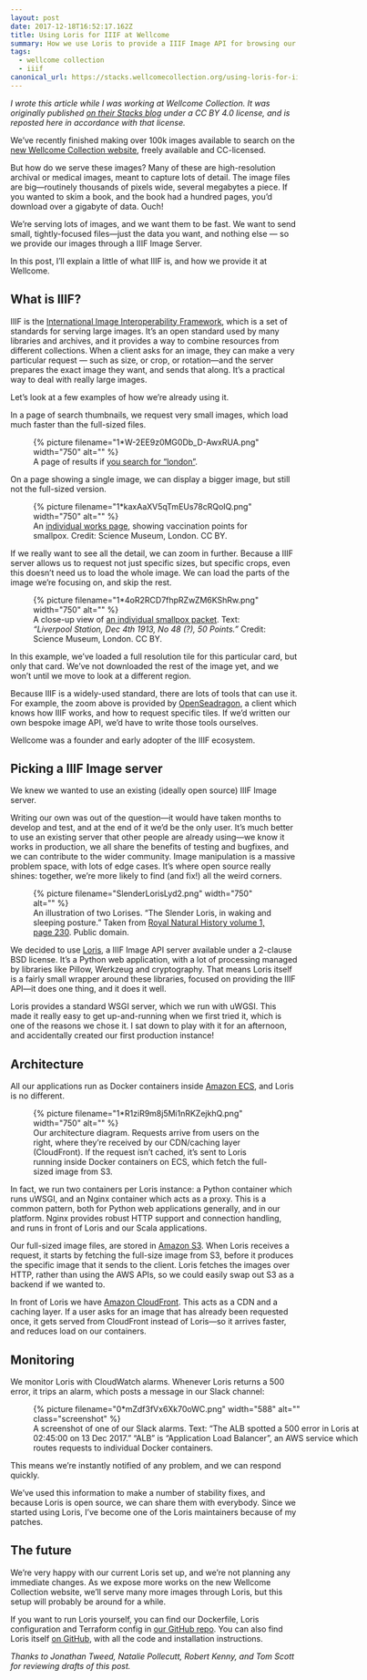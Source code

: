 ```yaml
---
layout: post
date: 2017-12-18T16:52:17.162Z
title: Using Loris for IIIF at Wellcome
summary: How we use Loris to provide a IIIF Image API for browsing our collections at Wellcome–how it runs in AWS, store our high-resolution images, and monitor the service.
tags:
  - wellcome collection
  - iiif
canonical_url: https://stacks.wellcomecollection.org/using-loris-for-iiif-at-wellcome-6ed1fefaf801
---
```

*I wrote this article while I was working at Wellcome Collection. It was originally published [on their Stacks blog](https://stacks.wellcomecollection.org/using-loris-for-iiif-at-wellcome-6ed1fefaf801) under a CC BY 4.0 license, and is reposted here in accordance with that license.*

<p>We’ve recently finished making over 100k images available to search on the <a href="https://wellcomecollection.org/works">new Wellcome Collection website</a>, freely available and CC-licensed.</p><p>But how do we serve these images? Many of these are high-resolution archival or medical images, meant to capture lots of detail. The image files are big—routinely thousands of pixels wide, several megabytes a piece. If you wanted to skim a book, and the book had a hundred pages, you’d download over a gigabyte of data. Ouch!</p><p>We’re serving lots of images, and we want them to be fast. We want to send small, tightly-focused files—just the data you want, and nothing else — so we provide our images through a IIIF Image Server.</p><p>In this post, I’ll explain a little of what IIIF is, and how we provide it at Wellcome.</p><h2>What is IIIF?</h2><p>IIIF is the <a href="http://iiif.io/">International Image Interoperability Framework</a>, which is a set of standards for serving large images. It’s an open standard used by many libraries and archives, and it provides a way to combine resources from different collections. When a client asks for an image, they can make a very particular request — such as size, or crop, or rotation—and the server prepares the exact image they want, and sends that along. It’s a practical way to deal with really large images.</p><p>Let’s look at a few examples of how we’re already using it.</p><p>In a page of search thumbnails, we request very small images, which load much faster than the full-sized files.</p>

<figure>
  {%
    picture
    filename="1*W-2EE9z0MG0Db_D-AwxRUA.png"
    width="750"
    alt=""
  %}
  <figcaption>A page of results if <a href="https://wellcomecollection.org/works?query=london">you search for “london”</a>.</figcaption>
</figure>

<p>On a page showing a single image, we can display a bigger image, but still not the full-sized version.</p>

<figure>
  {%
    picture
    filename="1*kaxAaXV5qTmEUs78cRQoIQ.png"
    width="750"
    alt=""
  %}
  <figcaption>An <a href="https://wellcomecollection.org/works/gu4fnd8s?query=london">individual works page</a>, showing vaccination points for smallpox. Credit: Science Museum, London. CC BY.</figcaption>
</figure>

<p>If we really want to see all the detail, we can zoom in further. Because a IIIF server allows us to request not just specific sizes, but specific crops, even this doesn’t need us to load the whole image. We can load the parts of the image we’re focusing on, and skip the rest.</p>

<figure>
  {%
    picture
    filename="1*4oR2RCD7fhpRZwZM6KShRw.png"
    width="750"
    alt=""
  %}
  <figcaption>A close-up view of <a href="https://wellcomecollection.org/works/gu4fnd8s?query=london">an individual smallpox packet</a>. Text: <em>“Liverpool Station, Dec 4th 1913, No 48 (?), 50 Points.” </em>Credit: Science Museum, London. CC BY.</figcaption>
</figure>

<p>In this example, we’ve loaded a full resolution tile for this particular card, but only that card. We’ve not downloaded the rest of the image yet, and we won’t until we move to look at a different region.</p><p>Because IIIF is a widely-used standard, there are lots of tools that can use it. For example, the zoom above is provided by <a href="https://openseadragon.github.io">OpenSeadragon</a>, a client which knows how IIIF works, and how to request specific tiles. If we’d written our own bespoke image API, we’d have to write those tools ourselves.</p><p>Wellcome was a founder and early adopter of the IIIF ecosystem.</p><h2>Picking a IIIF Image server</h2><p>We knew we wanted to use an existing (ideally open source) IIIF Image server.</p><p>Writing our own was out of the question—it would have taken months to develop and test, and at the end of it we’d be the only user. It’s much better to use an existing server that other people are already using—we know it works in production, we all share the benefits of testing and bugfixes, and we can contribute to the wider community. Image manipulation is a massive problem space, with lots of edge cases. It’s where open source really shines: together, we’re more likely to find (and fix!) all the weird corners.</p>

<figure>
  {%
    picture
    filename="SlenderLorisLyd2.png"
    width="750"
    alt=""
  %}
  <figcaption>An illustration of two Lorises. “The Slender Loris, in waking and sleeping posture.” Taken from <a href="https://commons.wikimedia.org/wiki/File:SlenderLorisLyd2.png">Royal Natural History volume 1, page 230</a>. Public domain.</figcaption>
</figure>

<p>We decided to use <a href="https://github.com/loris-imageserver/loris">Loris</a>, a IIIF Image API server available under a 2-clause BSD license. It’s a Python web application, with a lot of processing managed by libraries like Pillow, Werkzeug and cryptography. That means Loris itself is a fairly small wrapper around these libraries, focused on providing the IIIF API—it does one thing, and it does it well.</p><p>Loris provides a standard WSGI server, which we run with uWGSI. This made it really easy to get up-and-running when we first tried it, which is one of the reasons we chose it. I sat down to play with it for an afternoon, and accidentally created our first production instance!</p><h2>Architecture</h2><p>All our applications run as Docker containers inside <a href="https://aws.amazon.com/ecs/">Amazon ECS</a>, and Loris is no different.</p>

<figure>
  {%
    picture
    filename="1*R1ziR9m8j5Mi1nRKZejkhQ.png"
    width="750"
    alt=""
  %}
  <figcaption>Our architecture diagram. Requests arrive from users on the right, where they’re received by our CDN/caching layer (CloudFront). If the request isn’t cached, it’s sent to Loris running inside Docker containers on ECS, which fetch the full-sized image from S3.</figcaption>
</figure>

<p>In fact, we run two containers per Loris instance: a Python container which runs uWSGI, and an Nginx container which acts as a proxy. This is a common pattern, both for Python web applications generally, and in our platform. Nginx provides robust HTTP support and connection handling, and runs in front of Loris and our Scala applications.</p><p>Our full-sized image files, are stored in <a href="https://en.wikipedia.org/wiki/Amazon_S3">Amazon S3</a>. When Loris receives a request, it starts by fetching the full-size image from S3, before it produces the specific image that it sends to the client. Loris fetches the images over HTTP, rather than using the AWS APIs, so we could easily swap out S3 as a backend if we wanted to.</p><p>In front of Loris we have <a href="https://en.wikipedia.org/wiki/Amazon_CloudFront">Amazon CloudFront</a>. This acts as a CDN and a caching layer. If a user asks for an image that has already been requested once, it gets served from CloudFront instead of Loris—so it arrives faster, and reduces load on our containers.</p><h2>Monitoring</h2><p>We monitor Loris with CloudWatch alarms. Whenever Loris returns a 500 error, it trips an alarm, which posts a message in our Slack channel:</p>

<figure style="width: 588px;">
  {%
    picture
    filename="0*mZdf3fVx6Xk70oWC.png"
    width="588"
    alt=""
    class="screenshot"
  %}
  <figcaption>A screenshot of one of our Slack alarms. Text: “The ALB spotted a 500 error in Loris at 02:45:00 on 13 Dec 2017.” “ALB” is “Application Load Balancer”, an AWS service which routes requests to individual Docker containers.</figcaption>
</figure>

<p>This means we’re instantly notified of any problem, and we can respond quickly.</p><p>We’ve used this information to make a number of stability fixes, and because Loris is open source, we can share them with everybody. Since we started using Loris, I’ve become one of the Loris maintainers because of my patches.</p><h2>The future</h2><p>We’re very happy with our current Loris set up, and we’re not planning any immediate changes. As we expose more works on the new Wellcome Collection website, we’ll serve many more images through Loris, but this setup will probably be around for a while.</p><p>If you want to run Loris yourself, you can find our Dockerfile, Loris configuration and Terraform config in <a href="https://github.com/wellcometrust/platform/tree/master/loris">our GitHub repo</a>. You can also find Loris itself <a href="https://github.com/loris-imageserver/loris">on GitHub</a>, with all the code and installation instructions.</p><p><em>Thanks to Jonathan Tweed, Natalie Pollecutt, Robert Kenny, and Tom Scott for reviewing drafts of this post.</em></p>
